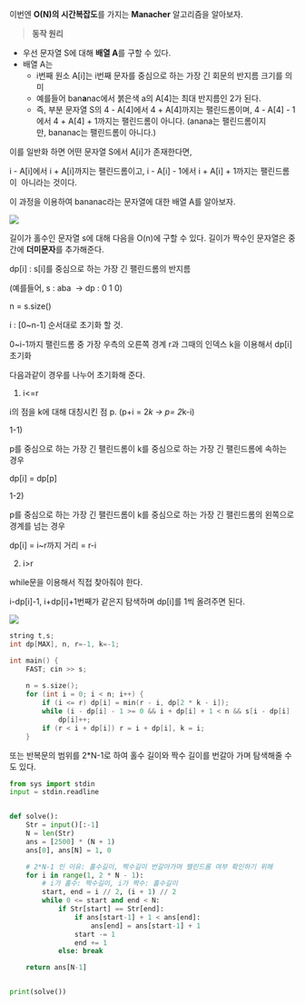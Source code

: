 


이번엔 **O(N)의 시간복잡도**를 가지는 **Manacher** 알고리즘을 알아보자.

> **동작 원리**

-   우선 문자열 S에 대해 **배열 A**를 구할 수 있다.
-   배열 A는
    -   i번째 원소 A[i]는 i번째 문자를 중심으로 하는 가장 긴 회문의 반지름 크기를 의미
    -   예를들어 ban**a**nac에서 붉은색 a의 A[4]는 최대 반지름인 2가 된다.
    -   즉, 부분 문자열 S의 4 - A[4]에서 4 + A[4]까지는 팰린드롬이며, 4 - A[4] - 1에서 4 + A[4] + 1까지는 팰린드롬이 아니다. (anana는 팰린드롬이지만, bananac는 팰린드롬이 아니다.)

이를 일반화 하면 어떤 문자열 S에서 A[i]가 존재한다면, 

i - A[i]에서 i + A[i]까지는 팰린드롬이고, i - A[i] - 1에서 i + A[i] + 1까지는 팰린드롬이  아니라는 것이다.

이 과정을 이용하여 bananac라는 문자열에 대한 배열 A를 알아보자.

![](https://blog.kakaocdn.net/dn/bAfl5s/btrWUcvMQYo/Q0AkgYB5kFXA2eXYBAA9KK/img.png)

길이가 홀수인 문자열 s에 대해 다음을 O(n)에 구할 수 있다. 길이가 짝수인 문자열은 중간에 **더미문자**를 추가해준다.

dp[i] : s[i]를 중심으로 하는 가장 긴 팰린드롬의 반지름

(예를들어, s : aba  -> dp : 0 1 0)

n = s.size()

i : [0~n-1] 순서대로 초기화 할 것.

0~i-1까지 팰린드롬 중 가장 우측의 오른쪽 경계 r과 그때의 인덱스 k을 이용해서 dp[i]초기화

다음과같이 경우를 나누어 초기화해 준다.

1) i<=r 

i의 점을 k에 대해 대칭시킨 점 p. (p+i = 2*k -> p= 2*k-i)

1-1)

p를 중심으로 하는 가장 긴 팰린드롬이 k를 중심으로 하는 가장 긴 팰린드롬에 속하는 경우

dp[i] = dp[p]

1-2)

p를 중심으로 하는 가장 긴 팰린드롬이 k를 중심으로 하는 가장 긴 팰린드롬의 왼쪽으로 경계를 넘는 경우

dp[i] = i~r까지 거리 = r-i

2) i>r

while문을 이용해서 직접 찾아줘야 한다. 

i-dp[i]-1, i+dp[i]+1번째가 같은지 탐색하며 dp[i]를 1씩 올려주면 된다.

![](https://blog.kakaocdn.net/dn/buNAnw/btrWRD8SbB2/RcxOg9fj24QBeVcWgAfHLK/img.png)

```c++
string t,s;
int dp[MAX], n, r=-1, k=-1;

int main() {
	FAST; cin >> s;
		
	n = s.size();
	for (int i = 0; i < n; i++) {
		if (i <= r) dp[i] = min(r - i, dp[2 * k - i]);
		while (i - dp[i] - 1 >= 0 && i + dp[i] + 1 < n && s[i - dp[i] - 1] == s[i + dp[i] + 1])
			dp[i]++;
		if (r < i + dp[i]) r = i + dp[i], k = i;
	}
```

또는 반복문의 범위를 2*N-1로 하여 홀수 길이와 짝수 길이를 번갈아 가며 탐색해줄 수도 있다.

```python
from sys import stdin
input = stdin.readline


def solve():
    Str = input()[:-1]
    N = len(Str)
    ans = [2500] * (N + 1)
    ans[0], ans[N] = 1, 0

    # 2*N-1 인 이유: 홀수길이, 짝수길이 번갈아가며 팰린드롬 여부 확인하기 위해
    for i in range(1, 2 * N - 1):
        # i가 홀수: 짝수길이, i가 짝수: 홀수길이
        start, end = i // 2, (i + 1) // 2
        while 0 <= start and end < N:
            if Str[start] == Str[end]:
                if ans[start-1] + 1 < ans[end]:
                    ans[end] = ans[start-1] + 1
                start -= 1
                end += 1
            else: break

    return ans[N-1]


print(solve())
```